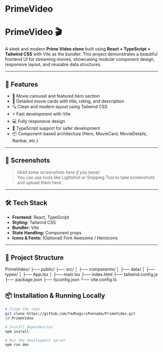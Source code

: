# PrimeVideo

# PrimeVideo 🎬

A sleek and modern **Prime Video clone** built using **React + TypeScript + Tailwind CSS** with Vite as the bundler. This project demonstrates a beautiful frontend UI for streaming movies, showcasing modular component design, responsive layout, and reusable data structures.

---

## 🚀 Features

- 🎥 Movie carousel and featured hero section
- 📄 Detailed movie cards with title, rating, and description
- 🔍 Clean and modern layout using Tailwind CSS
- ⚡ Fast development with Vite
- 💻 Fully responsive design
- 🧩 TypeScript support for safer development
- 📦 Component-based architecture (Hero, MovieCard, MovieDetails, Navbar, etc.)

---

## 📸 Screenshots

> *(Add some screenshots here if you have)*  
You can use tools like Lightshot or Snipping Tool to take screenshots and upload them here.

---

## 🛠️ Tech Stack

- **Frontend:** React, TypeScript
- **Styling:** Tailwind CSS
- **Bundler:** Vite
- **State Handling:** Component props
- **Icons & Fonts:** (Optional) Font Awesome / Heroicons

---

## 📁 Project Structure

PrimeVideo/
├── public/
├── src/
│ ├── components/
│ ├── data/
│ ├── types/
│ ├── App.tsx
│ ├── main.tsx
├── index.html
├── tailwind.config.js
├── package.json
├── tsconfig.json
└── vite.config.ts


## 📦 Installation & Running Locally

```bash
# Clone the repo
git clone https://github.com/YadhagiriPonnada/PrimeVideo.git
cd PrimeVideo

# Install dependencies
npm install

# Run the development server
npm run dev
